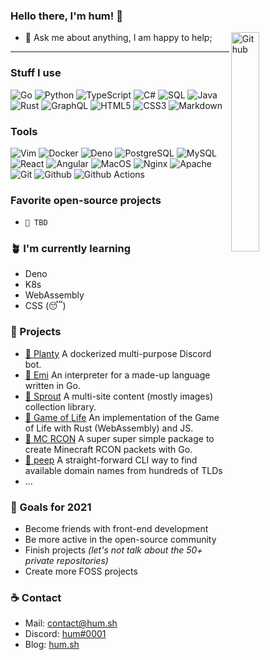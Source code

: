 ### Hello there, I'm hum! 👋

<!--
[![Languages](https://github-readme-stats.vercel.app/api/top-langs/?username=hum&layout=compact)]()
-->

<img width="30%" align="right" alt="Github" src="https://i.pinimg.com/originals/22/0c/dc/220cdcf3951af2b3733780d455a2b865.png" />

- 💬 Ask me about anything, I am happy to help;

--------------------------------------------------------------

### Stuff I use
![Go](https://img.shields.io/badge/-Go-000?style=flat&logo=go)
![Python](https://img.shields.io/badge/-Python-000?style=flat&logo=python)
![TypeScript](https://img.shields.io/badge/-TypeScript-000?style=flat&logo=TypeScript)
![C#](https://img.shields.io/badge/-C%20Sharp-000?style=flat&logo=c-sharp)
![SQL](https://img.shields.io/badge/-SQL-000?style=flat&logo=postgresql)
![Java](https://img.shields.io/badge/-Java-000?style=flat&logo=Java)
![Rust](https://img.shields.io/badge/-Rust-000?style=flat&logo=rust)
![GraphQL](https://img.shields.io/badge/-GraphQL-000?style=flat&logo=graphql)
![HTML5](https://img.shields.io/badge/-HTML5-000?style=flat&logo=html5)
![CSS3](https://img.shields.io/badge/-CSS3-000?style=flat&logo=css3)
![Markdown](https://img.shields.io/badge/-Markdown-000?style=flat&logo=Markdown)

### Tools
![Vim](https://img.shields.io/badge/-Vim-000?style=flat&logo=vim)
![Docker](https://img.shields.io/badge/-Docker-000?style=flat&logo=docker)
![Deno](https://img.shields.io/badge/-Deno-000?style=flat&logo=deno)
![PostgreSQL](https://img.shields.io/badge/-PostgreSQL-000?style=flat&logo=postgresql)
![MySQL](https://img.shields.io/badge/-MySQL-000?style=flat&logo=mysql)
![React](https://img.shields.io/badge/-React-000?style=flat&logo=react)
![Angular](https://img.shields.io/badge/-Angular-000?style=flat&logo=angular)
![MacOS](https://img.shields.io/badge/-macOS-000?style=flat&logo=macos)
![Nginx](https://img.shields.io/badge/-Nginx-000?style=flat&logo=nginx)
![Apache](https://img.shields.io/badge/-Apache-000?style=flat&logo=apache)
![Git](https://img.shields.io/badge/-Git-000?style=flat&logo=git)
![Github](https://img.shields.io/badge/-Github-000?style=flat&logo=github)
![Github Actions](https://img.shields.io/badge/-Github%20Actions-000?style=flat&logo=github-actions)

### Favorite open-source projects
  - `🌱 TBD`

### 🪴 I'm currently learning
  - Deno
  - K8s
  - WebAssembly
  - CSS (:sleeping:)

### 💾 Projects
  - [🌱 Planty](https://github.com/hum/planty) A dockerized multi-purpose Discord bot.
  - [🔑 Emi](https://github.com/hum/emi) An interpreter for a made-up language written in Go.
  - [🌿 Sprout](https://github.com/hum/sprout) A multi-site content (mostly images) collection library.
  - [🎲 Game of Life](https://github.com/hum/game-of-life-wasm) An implementation of the Game of Life with Rust (WebAssembly) and JS. 
  - [🧩 MC RCON](https://github.com/hum/mc-rcon) A super super simple package to create Minecraft RCON packets with Go.
  - [🐥 peep](https://github.com/hum/peep) A straight-forward CLI way to find available domain names from hundreds of TLDs
  - ...

### 🥅 Goals for 2021
  - Become friends with front-end development
  - Be more active in the open-source community
  - Finish projects *(let's not talk about the 50+ private repositories)*
  - Create more FOSS projects

### ☕️ Contact
  - Mail: [contact@hum.sh](mailto:contact@hum.sh)
  - Discord: [hum#0001](https://discord.com/channels/@me/239641728741539840)
  - Blog: [hum.sh](http://hum.sh)
